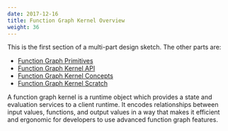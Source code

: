 ```yaml
---
date: 2017-12-16
title: Function Graph Kernel Overview
weight: 36
---
```


This is the first section of a multi-part design sketch. The other parts are:

- [Function Graph Primitives](../function_graph_kernel_primitives)
- [Function Graph Kernel API](../function_graph_kernel_api)
- [Function Graph Kernel Concepts](../function_graph_kernel_concepts)
- [Function Graph Kernel Scratch](../function_graph_kernel_scratch)

A function graph kernel is a runtime object which provides a state and evaluation
services to a client runtime. It encodes relationships between input values,
functions, and output values in a way that makes it efficient and ergonomic
for developers to use advanced function graph features.


